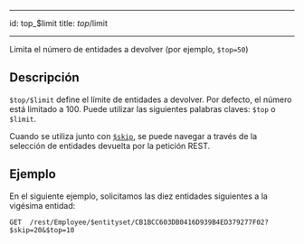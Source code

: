 - - -
id: top_$limit title: $top/$limit
- - -

Limita el número de entidades a devolver (por ejemplo, `$top=50`)

## Descripción

`$top/$limit` define el límite de entidades a devolver. Por defecto, el número está limitado a 100. Puede utilizar las siguientes palabras claves: `$top` o `$limit`.

Cuando se utiliza junto con [`$skip`]($skip.md), se puede navegar a través de la selección de entidades devuelta por la petición REST.

## Ejemplo

En el siguiente ejemplo, solicitamos las diez entidades siguientes a la vigésima entidad:

`GET  /rest/Employee/$entityset/CB1BCC603DB0416D939B4ED379277F02?$skip=20&$top=10`